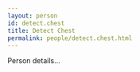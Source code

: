 ```yaml
---
layout: person
id: detect.chest
title: Detect Chest
permalink: people/detect.chest.html
---
```


Person details...